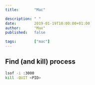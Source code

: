 ```yaml
---
title:       "Mac"

description: " "
date:        2019-01-19T10:00:00+01:00
author:      "Max"
published:   false

tags:        ["mac"]
---
```


## Find (and kill) process

```bash
lsof -i :3000
kill -QUIT <PID>
```

